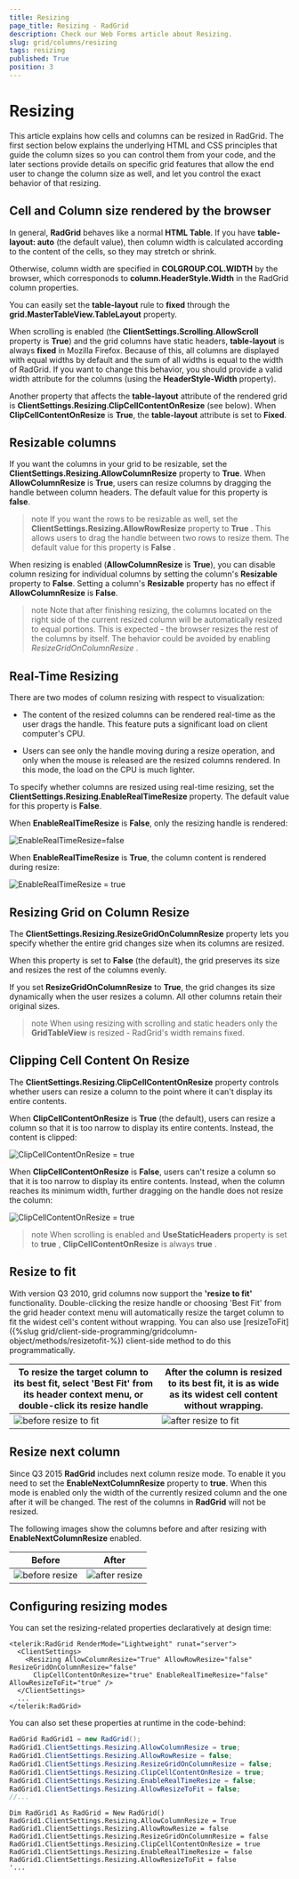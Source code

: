 ```yaml
---
title: Resizing
page_title: Resizing - RadGrid
description: Check our Web Forms article about Resizing.
slug: grid/columns/resizing
tags: resizing
published: True
position: 3
---
```


# Resizing

This article explains how cells and columns can be resized in RadGrid. The first section below explains the underlying HTML and CSS principles that guide the column sizes so you can control them from your code, and the later sections provide details on specific grid features that allow the end user to change the column size as well, and let you control the exact behavior of that resizing.

## Cell and Column size rendered by the browser

In general, **RadGrid** behaves like a normal **HTML Table**. If you have **table-layout: auto** (the default value), then column width is calculated according to the content of the cells, so they may stretch or shrink.

Otherwise, column width are specified in **COLGROUP.COL.WIDTH** by the browser, which corresponods to **column.HeaderStyle.Width** in the RadGrid column properties.

You can easily set the **table-layout** rule to **fixed** through the **grid.MasterTableView.TableLayout** property.

When scrolling is enabled (the **ClientSettings.Scrolling.AllowScroll** property is **True**) and the grid columns have static headers, **table-layout** is always **fixed** in Mozilla Firefox. Because of this, all columns are displayed with equal widths by default and the sum of all widths is equal to the width of RadGrid. If you want to change this behavior, you should provide a valid width attribute for the columns (using the **HeaderStyle-Width** property).

Another property that affects the **table-layout** attribute of the rendered grid is **ClientSettings.Resizing.ClipCellContentOnResize** (see below). When **ClipCellContentOnResize** is **True**, the **table-layout** attribute is set to **Fixed**.

## Resizable columns

If you want the columns in your grid to be resizable, set the **ClientSettings.Resizing.AllowColumnResize** property to **True**. When **AllowColumnResize** is **True**, users can resize columns by dragging the handle between column headers. The default value for this property is **false**.

>note If you want the rows to be resizable as well, set the **ClientSettings.Resizing.AllowRowResize** property to **True** . This allows users to drag the handle between two rows to resize them. The default value for this property is **False** .
>


When resizing is enabled (**AllowColumnResize** is **True**), you can disable column resizing for individual columns by setting the column's **Resizable** property to **False**. Setting a column's **Resizable** property has no effect if **AllowColumnResize** is **False**.

>note Note that after finishing resizing, the columns located on the right side of the current resized column will be automatically resized to equal portions. This is expected - the browser resizes the rest of the columns by itself. The behavior could be avoided by enabling *ResizeGridOnColumnResize* .
>


## Real-Time Resizing

There are two modes of column resizing with respect to visualization:

* The content of the resized columns can be rendered real-time as the user drags the handle. This feature puts a significant load on client computer's CPU.

* Users can see only the handle moving during a resize operation, and only when the mouse is released are the resized columns rendered. In this mode, the load on the CPU is much lighter.

To specify whether columns are resized using real-time resizing, set the **ClientSettings.Resizing.EnableRealTimeResize** property. The default value for this property is **False**.

When **EnableRealTimeResize** is **False**, only the resizing handle is rendered:

![EnableRealTimeResize=false](images/grd_resizing_realttime_false.png)

When **EnableRealTimeResize** is **True**, the column content is rendered during resize:

![EnableRealTimeResize = true](images/grd_resizing_realttime_true.png)

## Resizing Grid on Column Resize

The **ClientSettings.Resizing.ResizeGridOnColumnResize** property lets you specify whether the entire grid changes size when its columns are resized.

When this property is set to **False** (the default), the grid preserves its size and resizes the rest of the columns evenly.

If you set **ResizeGridOnColumnResize** to **True**, the grid changes its size dynamically when the user resizes a column. All other columns retain their original sizes.

>note When using resizing with scrolling and static headers only the **GridTableView** is resized - RadGrid's width remains fixed.
>


## Clipping Cell Content On Resize

The **ClientSettings.Resizing.ClipCellContentOnResize** property controls whether users can resize a column to the point where it can't display its entire contents.

When **ClipCellContentOnResize** is **True** (the default), users can resize a column so that it is too narrow to display its entire contents. Instead, the content is clipped:

![ClipCellContentOnResize = true](images/grd_ClipCellOnResize_true.png)

When **ClipCellContentOnResize** is **False**, users can't resize a column so that it is too narrow to display its entire contents. Instead, when the column reaches its minimum width, further dragging on the handle does not resize the column:

![ClipCellContentOnResize = true](images/grd_ClipCellOnResize_false.png)

>note When scrolling is enabled and **UseStaticHeaders** property is set to **true** , **ClipCellContentOnResize** is always **true** .
>


## Resize to fit

With version Q3 2010, grid columns now support the **'resize to fit'** functionality. Double-clicking the resize handle or choosing 'Best Fit' from the grid header context menu will automatically resize the target column to fit the widest cell's content without wrapping. You can also use [resizeToFit]({%slug grid/client-side-programming/gridcolumn-object/methods/resizetofit-%}) client-side method to do this programmatically.


|  **To resize the target column to its best fit, select 'Best Fit' from its header context menu, or double-click its resize handle**  |  **After the column is resized to its best fit, it is as wide as its widest cell content without wrapping.**  |
| ------ | ------ |
|![before resize to fit](images/grd_resizeToFit1.png)|![after resize to fit](images/grd_resizeToFit2.png)|


## Resize next column 

Since Q3 2015 **RadGrid** includes next column resize mode. To enable it you need to set the **EnableNextColumnResize** property to **true**. When this mode is enabled only the width of the currently resized column and the one after it will be changed. The rest of the columns in **RadGrid** will not be resized.

The following images show the columns before and after resizing with **EnableNextColumnResize** enabled.


| Before | After |
| ------ | ------ |
|![before resize](images/grd_ResizeNextColumnStart.png)|![after resize](images/grd_ResizeNextColumnEnd.png)|


## Configuring resizing modes

You can set the resizing-related properties declaratively at design time:

````ASP.NET
<telerik:RadGrid RenderMode="Lightweight" runat="server">
  <ClientSettings>
    <Resizing AllowColumnResize="True" AllowRowResize="false" ResizeGridOnColumnResize="false"
      ClipCellContentOnResize="true" EnableRealTimeResize="false" AllowResizeToFit="true" />
  </ClientSettings>
  ...
</telerik:RadGrid>
````



You can also set these properties at runtime in the code-behind:



````C#
RadGrid RadGrid1 = new RadGrid();
RadGrid1.ClientSettings.Resizing.AllowColumnResize = true;
RadGrid1.ClientSettings.Resizing.AllowRowResize = false;
RadGrid1.ClientSettings.Resizing.ResizeGridOnColumnResize = false;
RadGrid1.ClientSettings.Resizing.ClipCellContentOnResize = true;
RadGrid1.ClientSettings.Resizing.EnableRealTimeResize = false;
RadGrid1.ClientSettings.Resizing.AllowResizeToFit = false;
//...			
````
````VB
Dim RadGrid1 As RadGrid = New RadGrid()
RadGrid1.ClientSettings.Resizing.AllowColumnResize = True
RadGrid1.ClientSettings.Resizing.AllowRowResize = false
RadGrid1.ClientSettings.Resizing.ResizeGridOnColumnResize = false
RadGrid1.ClientSettings.Resizing.ClipCellContentOnResize = true
RadGrid1.ClientSettings.Resizing.EnableRealTimeResize = false
RadGrid1.ClientSettings.Resizing.AllowResizeToFit = false
'...

````



